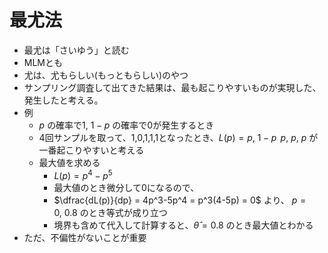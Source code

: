 # 最尤法

- 最尤は「さいゆう」と読む
- MLMとも
- 尤は、尤もらしい(もっともらしい)のやつ
- サンプリング調査して出てきた結果は、最も起こりやすいものが実現した、発生したと考える。
- 例
  - $p$ の確率で1, $1-p$ の確率で0が発生するとき
  - 4回サンプルを取って、1,0,1,1,1となったとき、$L(p) = p,\ 1-p\,\ p,\ p,\ p$ が一番起こりやすいと考える
  - 最大値を求める
    - $L(p) = p^4-p^5$
    - 最大値のとき微分して0になるので、
    - $\dfrac{dL(p)}{dp} = 4p^3-5p^4 = p^3(4-5p) = 0$ より、 $p=0,\ 0.8$ のとき等式が成り立つ
    - 境界も含めて代入して計算すると、$\hat \theta=0.8$ のとき最大値とわかる
- ただ、不偏性がないことが重要
